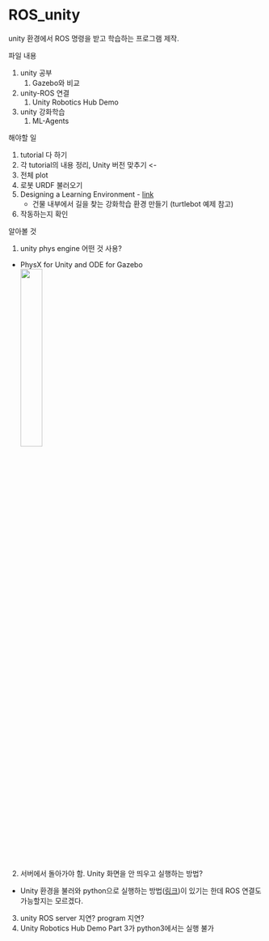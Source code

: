 # ROS_unity

unity 환경에서 ROS 명령을 받고 학습하는 프로그램 제작.

파일 내용
1. unity 공부
    1. Gazebo와 비교
2. unity-ROS 연결
    1. Unity Robotics Hub Demo
3. unity 강화학습
    1. ML-Agents

해야할 일
1. tutorial 다 하기
2. 각 tutorial의 내용 정리, Unity 버전 맞추기 <-
3. 전체 plot
4. 로봇 URDF 불러오기
5. Designing a Learning Environment - [link](https://github.com/Unity-Technologies/ml-agents/blob/release_17_docs/docs/Learning-Environment-Design.md)
    - 건물 내부에서 길을 찾는 강화학습 환경 만들기 (turtlebot 예제 참고) 
6. 작동하는지 확인

알아볼 것
1. unity phys engine 어떤 것 사용?
- PhysX for Unity and ODE for Gazebo  
<img src="https://user-images.githubusercontent.com/59794238/121660852-94077800-cade-11eb-8882-0bc8b1bf7392.png" width="30%"></img>  

2. 서버에서 돌아가야 함. Unity 화면을 안 띄우고 실행하는 방법?
- Unity 환경을 불러와 python으로 실행하는 방법([링크](https://github.com/Unity-Technologies/ml-agents/blob/release_17_docs/docs/Readme.md#python-tutorial-with-google-colab))이 있기는 한데 ROS 연결도 가능할지는 모르겠다.

3. unity ROS server 지연? program 지연?
4. Unity Robotics Hub Demo Part 3가 python3에서는 실행 불가
